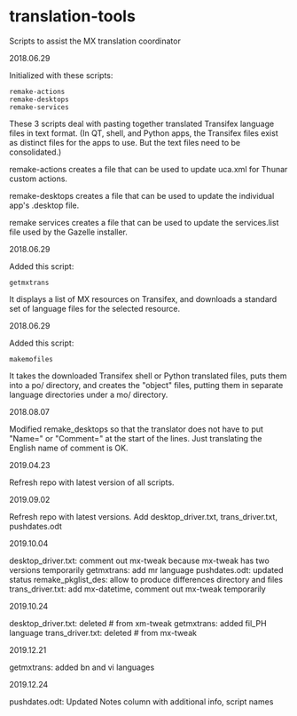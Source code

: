# translation-tools
Scripts to assist the MX translation coordinator

2018.06.29

Initialized with these scripts:

	remake-actions
	remake-desktops
	remake-services

These 3 scripts deal with pasting together translated Transifex language files
in text format. (In QT, shell, and Python apps, the Transifex files exist as
distinct files for the apps to use. But the text files need to be consolidated.)

remake-actions  creates a file that can be used to update uca.xml for Thunar
                custom actions.

remake-desktops creates a file that can be used to update the individual app's
                .desktop file.

remake services creates a file that can be used to update the services.list file
                used by the Gazelle installer.

2018.06.29

Added this script:

	getmxtrans

It displays a list of MX resources on Transifex, and downloads a standard set of
language files for the selected resource.

2018.06.29

Added this script:

	makemofiles

It takes the downloaded Transifex shell or Python translated files, puts them into
a po/ directory, and creates the "object" files, putting them in separate
language directories under a mo/ directory.

2018.08.07

Modified remake_desktops so that the translator does not have to put "Name=" or
"Comment=" at the start of the lines. Just translating the English name of comment
is OK.

2019.04.23

Refresh repo with latest version of all scripts.

2019.09.02

Refresh repo with latest versions.
Add desktop_driver.txt, trans_driver.txt, pushdates.odt

2019.10.04

desktop_driver.txt:    comment out mx-tweak because mx-tweak has two versions temporarily
getmxtrans:            add mr language
pushdates.odt:         updated status
remake_pkglist_des:    allow to produce differences directory and files
trans_driver.txt:      add mx-datetime, comment out mx-tweak temporarily

2019.10.24

desktop_driver.txt:     deleted # from xm-tweak
getmxtrans:		added fil_PH language
trans_driver.txt:       deleted # from mx-tweak 

2019.12.21

getmxtrans:		added bn and vi languages

2019.12.24

pushdates.odt:		Updated Notes column with additional info, script names
